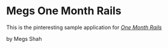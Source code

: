 # Megs One Month Rails

This is the pinteresting sample application for 
[*One Month Rails*](http://onemonthrails.com)

by Megs Shah